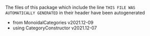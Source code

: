 The files of this package which include the line `THIS FILE WAS AUTOMATICALLY GENERATED` in their header have been autogenerated

* from MonoidalCategories v2021.12-09
* using CategoryConstructor v2021.12-07
